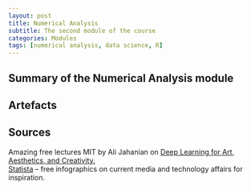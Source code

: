 ```yaml
---
layout: post
title: Numerical Analysis
subtitle: The second module of the course
categories: Modules
tags: [numerical analysis, data science, R]
---
```


## Summary of the Numerical Analysis module

## Artefacts

## Sources

Amazing free lectures MIT by Ali Jahanian on [Deep Learning for Art, Aesthetics, and Creativity.](https://www.youtube.com/playlist?list=PLCpMvp7ftsnIbNwRnQJbDNRqO6qiN3EyH)<br>
[Statista](https://www.statista.com) – free infographics on current media and technology affairs for inspiration.
